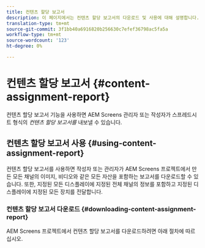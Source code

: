 ```yaml
---
title: 컨텐츠 할당 보고서
description: 이 페이지에서는 컨텐츠 할당 보고서의 다운로드 및 사용에 대해 설명합니다.
translation-type: tm+mt
source-git-commit: 3f1bb40a6916820b256630c7efef36798ac5fa5a
workflow-type: tm+mt
source-wordcount: '123'
ht-degree: 0%

---
```



# 컨텐츠 할당 보고서 {#content-assignment-report}

컨텐츠 할당 보고서 기능을 사용하면 AEM Screens 관리자 또는 작성자가 스프레드시트 형식의 *컨텐츠 할당 보고서를* 내보낼 수 있습니다.

## 컨텐츠 할당 보고서 사용 {#using-content-assignment-report}

컨텐츠 할당 보고서를 사용하면 작성자 또는 관리자가 AEM Screens 프로젝트에서 만든 모든 채널의 이미지, 비디오와 같은 모든 자산을 포함하는 보고서를 다운로드할 수 있습니다. 또한, 지정된 모든 디스플레이에 지정된 전체 채널의 정보를 포함하고 지정된 디스플레이에 지정된 모든 장치를 전달합니다.

### 컨텐츠 할당 보고서 다운로드 {#downloading-content-assignment-report}

AEM Screens 프로젝트에서 컨텐츠 할당 보고서를 다운로드하려면 아래 절차에 따르십시오.


